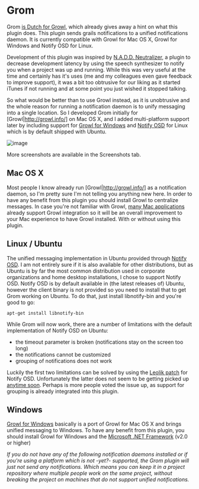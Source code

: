 # Grom
Grom [is Dutch for Growl](http://www.mijnwoordenboek.nl/werkwoord/grommen), which already gives away a hint on what this plugin does. This plugin sends grails notifications to a unified notifications daemon. It is currently compatible with Growl for Mac OS X, Growl for Windows and Notify OSD for Linux.

Development of this plugin was inspired by [N.A.D.D. Neutralizer](http://www.grails.org/plugin/nadd-neutralizer), a plugin to decrease development latency by using the speech synthesizer to notify you when a project was up and running. While this was very useful at the time and certainly has it's uses (me and my colleagues even gave feedback to improve support), it was a bit too obtrusive for our  liking as it started iTunes if not running and at some point you just wished it stopped talking.

So what would be better than to use Growl instead, as it is unobtrusive and the whole reason for running a notification daemon is to unify messaging into a single location. So I developed Grom initially for [Growl|http://growl.info/] on Mac OS X, and I added multi-platform support later by including support for [Growl for Windows](http://www.growlforwindows.com) and [Notify OSD](https://wiki.ubuntu.com/NotifyOSD) for Linux which is by default shipped with Ubuntu.

![image](http://grails.org/wikiImage/screenshots-754/Grom_with_Growl_on_Mac_OS_X_-_2.png)

More screenshots are available in the Screenshots tab.

## Mac OS X
Most people I know already run [Growl|http://growl.info/] as a notification daemon, so I'm pretty sure I'm not telling you anything new here. In order to have any benefit from this plugin you should install Growl to centralize messages. In case you're not familiar with Growl, [many Mac applications](http://growl.info/applications.php) already support Growl integration so it will be an overall improvement to your Mac experience to have Growl installed. With or without using this plugin.

## Linux / Ubuntu
The unified messaging implementation in Ubuntu provided through [Notify OSD](https://wiki.ubuntu.com/NotifyOSD). I am not entirely sure if it is also available for other distributions, but as Ubuntu is by far the most common distribution used in corporate organizations and home desktop installations, I chose to support Notify OSD. Notify OSD is by default available in (the latest releases of) Ubuntu, however the client binary is not provided so you need to install that to get Grom working on Ubuntu. To do that, just install libnotify-bin and you're good to go:

```
apt-get install libnotify-bin
```

While Grom will now work, there are a number of limitations with the default implementation of Notify OSD on Ubuntu:
* the timeout parameter is broken (notifications stay on the screen too long)
* the notifications cannot be customized
* grouping of notifications does not work

Luckily the first two limitations can be solved by using the [Leolik patch](http://www.webupd8.org/2010/05/finally-easy-way-to-customize-notify.html) for Notify OSD. Unfortunately the latter does not seem to be getting picked up [anytime soon](https://bugs.launchpad.net/ubuntu/+source/notify-osd/+bug/434913). Perhaps is more people voted the issue up, as support for grouping is already integrated into this plugin.

## Windows
[Growl for Windows](http://www.growlforwindows.com) basically is a port of Growl for Mac OS X and brings unified messaging to Windows. To have any benefit from this plugin, you should install Growl for Windows and the [Microsoft .NET Framework](http://msdn.microsoft.com/en-us/netframework) (v2.0 or higher)

*If you do not have any of the following notification daemons installed or if you're using a platform which is not -yet?- supported, the Grom plugin will just not send any notifications. Which means you can keep it in a project repository where multiple people work on the same project, without breaking the project on machines that do not support unified notifications.*
